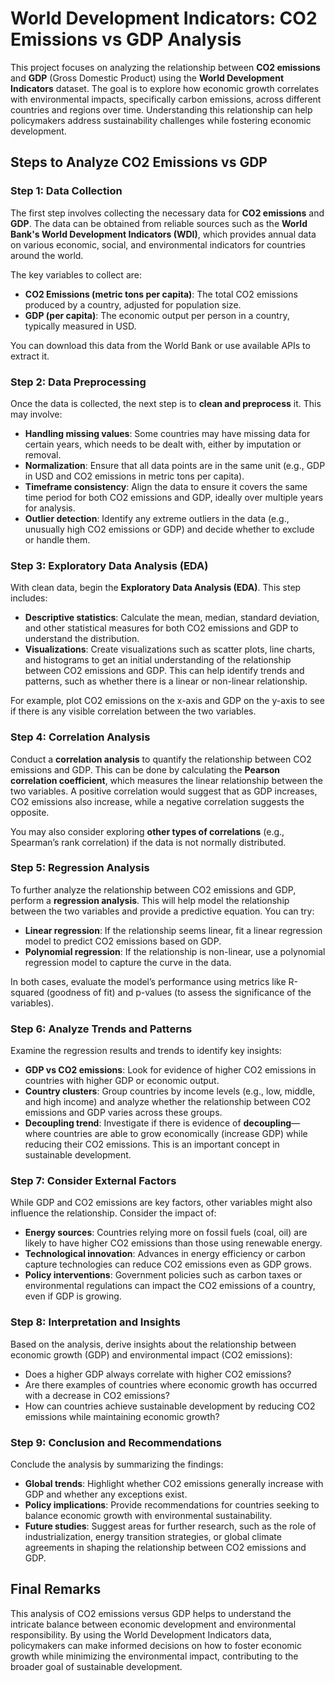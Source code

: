 # World Development Indicators: CO2 Emissions vs GDP Analysis

This project focuses on analyzing the relationship between **CO2 emissions** and **GDP** (Gross Domestic Product) using the **World Development Indicators** dataset. The goal is to explore how economic growth correlates with environmental impacts, specifically carbon emissions, across different countries and regions over time. Understanding this relationship can help policymakers address sustainability challenges while fostering economic development.

## Steps to Analyze CO2 Emissions vs GDP

### Step 1: Data Collection
The first step involves collecting the necessary data for **CO2 emissions** and **GDP**. The data can be obtained from reliable sources such as the **World Bank's World Development Indicators (WDI)**, which provides annual data on various economic, social, and environmental indicators for countries around the world.

The key variables to collect are:
- **CO2 Emissions (metric tons per capita)**: The total CO2 emissions produced by a country, adjusted for population size.
- **GDP (per capita)**: The economic output per person in a country, typically measured in USD.

You can download this data from the World Bank or use available APIs to extract it.

### Step 2: Data Preprocessing
Once the data is collected, the next step is to **clean and preprocess** it. This may involve:
- **Handling missing values**: Some countries may have missing data for certain years, which needs to be dealt with, either by imputation or removal.
- **Normalization**: Ensure that all data points are in the same unit (e.g., GDP in USD and CO2 emissions in metric tons per capita).
- **Timeframe consistency**: Align the data to ensure it covers the same time period for both CO2 emissions and GDP, ideally over multiple years for analysis.
- **Outlier detection**: Identify any extreme outliers in the data (e.g., unusually high CO2 emissions or GDP) and decide whether to exclude or handle them.

### Step 3: Exploratory Data Analysis (EDA)
With clean data, begin the **Exploratory Data Analysis (EDA)**. This step includes:
- **Descriptive statistics**: Calculate the mean, median, standard deviation, and other statistical measures for both CO2 emissions and GDP to understand the distribution.
- **Visualizations**: Create visualizations such as scatter plots, line charts, and histograms to get an initial understanding of the relationship between CO2 emissions and GDP. This can help identify trends and patterns, such as whether there is a linear or non-linear relationship.

For example, plot CO2 emissions on the x-axis and GDP on the y-axis to see if there is any visible correlation between the two variables.

### Step 4: Correlation Analysis
Conduct a **correlation analysis** to quantify the relationship between CO2 emissions and GDP. This can be done by calculating the **Pearson correlation coefficient**, which measures the linear relationship between the two variables. A positive correlation would suggest that as GDP increases, CO2 emissions also increase, while a negative correlation suggests the opposite.

You may also consider exploring **other types of correlations** (e.g., Spearman’s rank correlation) if the data is not normally distributed.

### Step 5: Regression Analysis
To further analyze the relationship between CO2 emissions and GDP, perform a **regression analysis**. This will help model the relationship between the two variables and provide a predictive equation. You can try:
- **Linear regression**: If the relationship seems linear, fit a linear regression model to predict CO2 emissions based on GDP.
- **Polynomial regression**: If the relationship is non-linear, use a polynomial regression model to capture the curve in the data.

In both cases, evaluate the model’s performance using metrics like R-squared (goodness of fit) and p-values (to assess the significance of the variables).

### Step 6: Analyze Trends and Patterns
Examine the regression results and trends to identify key insights:
- **GDP vs CO2 emissions**: Look for evidence of higher CO2 emissions in countries with higher GDP or economic output.
- **Country clusters**: Group countries by income levels (e.g., low, middle, and high income) and analyze whether the relationship between CO2 emissions and GDP varies across these groups.
- **Decoupling trend**: Investigate if there is evidence of **decoupling**—where countries are able to grow economically (increase GDP) while reducing their CO2 emissions. This is an important concept in sustainable development.

### Step 7: Consider External Factors
While GDP and CO2 emissions are key factors, other variables might also influence the relationship. Consider the impact of:
- **Energy sources**: Countries relying more on fossil fuels (coal, oil) are likely to have higher CO2 emissions than those using renewable energy.
- **Technological innovation**: Advances in energy efficiency or carbon capture technologies can reduce CO2 emissions even as GDP grows.
- **Policy interventions**: Government policies such as carbon taxes or environmental regulations can impact the CO2 emissions of a country, even if GDP is growing.

### Step 8: Interpretation and Insights
Based on the analysis, derive insights about the relationship between economic growth (GDP) and environmental impact (CO2 emissions):
- Does a higher GDP always correlate with higher CO2 emissions?
- Are there examples of countries where economic growth has occurred with a decrease in CO2 emissions?
- How can countries achieve sustainable development by reducing CO2 emissions while maintaining economic growth?

### Step 9: Conclusion and Recommendations
Conclude the analysis by summarizing the findings:
- **Global trends**: Highlight whether CO2 emissions generally increase with GDP and whether any exceptions exist.
- **Policy implications**: Provide recommendations for countries seeking to balance economic growth with environmental sustainability.
- **Future studies**: Suggest areas for further research, such as the role of industrialization, energy transition strategies, or global climate agreements in shaping the relationship between CO2 emissions and GDP.

## Final Remarks
This analysis of CO2 emissions versus GDP helps to understand the intricate balance between economic development and environmental responsibility. By using the World Development Indicators data, policymakers can make informed decisions on how to foster economic growth while minimizing the environmental impact, contributing to the broader goal of sustainable development.

